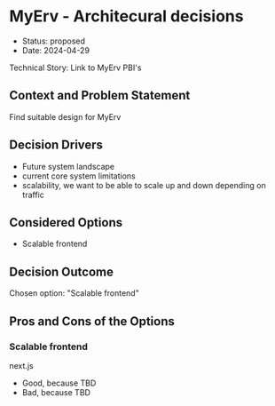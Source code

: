 # MyErv - Architecural decisions

* Status: proposed
* Date: 2024-04-29

Technical Story: Link to MyErv PBI's

## Context and Problem Statement

Find suitable design for MyErv

## Decision Drivers

* Future system landscape
* current core system limitations
* scalability, we want to be able to scale up and down depending on traffic

## Considered Options

* Scalable frontend

## Decision Outcome

Chosen option: "Scalable frontend"

## Pros and Cons of the Options

### Scalable frontend

next.js

* Good, because TBD
* Bad, because TBD
